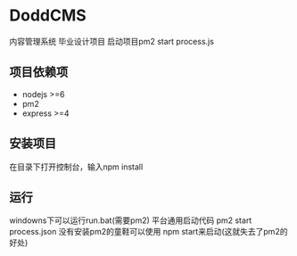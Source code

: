# DoddCMS
内容管理系统 毕业设计项目
启动项目pm2 start process.js
## 项目依赖项
* nodejs >=6
* pm2
* express >=4

## 安装项目
在目录下打开控制台，输入npm install

## 运行
windowns下可以运行run.bat(需要pm2)
平台通用启动代码 pm2 start process.json
没有安装pm2的童鞋可以使用 npm start来启动(这就失去了pm2的好处)